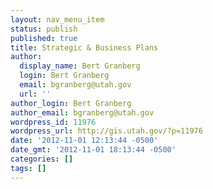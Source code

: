 ```yaml
---
layout: nav_menu_item
status: publish
published: true
title: Strategic & Business Plans
author:
  display_name: Bert Granberg
  login: Bert Granberg
  email: bgranberg@utah.gov
  url: ''
author_login: Bert Granberg
author_email: bgranberg@utah.gov
wordpress_id: 11976
wordpress_url: http://gis.utah.gov/?p=11976
date: '2012-11-01 12:13:44 -0500'
date_gmt: '2012-11-01 18:13:44 -0500'
categories: []
tags: []
---
```


